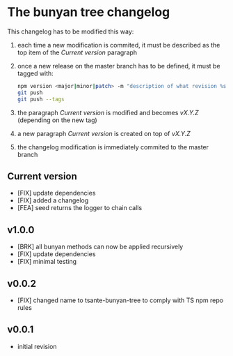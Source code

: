# The bunyan tree changelog

This changelog has to be modified this way:

1. each time a new modification is commited, it must be described as the top item of the *Current version* paragraph
2. once a new release on the master branch has to be defined, it must be tagged with:

    ```sh
    npm version <major|minor|patch> -m "description of what revision %s provides"
    git push
    git push --tags
    ```

3. the paragraph *Current version* is modified and becomes *vX.Y.Z* (depending on the new tag)
4. a new paragraph *Current version* is created on top of *vX.Y.Z*
5. the changelog modification is immediately commited to the master branch

## Current version

- [FIX] update dependencies
- [FIX] added a changelog
- [FEA] seed returns the logger to chain calls

## v1.0.0

- [BRK] all bunyan methods can now be applied recursively
- [FIX] update dependencies
- [FIX] minimal testing

## v0.0.2

- [FIX] changed name to tsante-bunyan-tree to comply with TS npm repo rules

## v0.0.1

- initial revision
